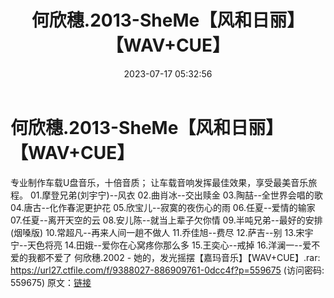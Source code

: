 ﻿---
title: 何欣穗.2013-SheMe【风和日丽】【WAV+CUE】
date: 2023-07-17 05:32:56
categories: WAV车载音乐、镜像
tags: 华语中文
---
# 何欣穗.2013-SheMe【风和日丽】【WAV+CUE】

专业制作车载U盘音乐，十倍音质；
让车载音响发挥最佳效果，享受最美音乐旅程。
01.摩登兄弟(刘宇宁)--风衣
02.曲肖冰--交出赎金
03.陶喆--全世界会唱的歌
04.唐古--化作春泥更护花
05.欣宝儿--寂寞的夜伤心的雨
06.任夏--爱情的输家
07.任夏--离开天空的云
08.安儿陈--就当上辈子欠你情
09.半吨兄弟--最好的安排(烟嗓版)
10.常超凡--再来人间一趟不做人
11.乔佳旭--费尽
12.萨吉--别
13.宋宇宁--天色将亮
14.田娥--爱你在心窝疼你那么多
15.王奕心--戒掉
16.洋澜一--爱不爱的我都不爱了
何欣穗.2002 - 她的，发光摇摆【嘉玛音乐】【WAV+CUE】.rar: https://url27.ctfile.com/f/9388027-886909761-0dcc4f?p=559675
(访问密码: 559675)
原文：[链接](https://blog.sina.com.cn/s/blog_1647c7e76010312pt.html)